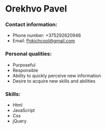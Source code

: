 # Orekhvo Pavel 
### Contact information:
* Phone number: +375292620946
* Email: Pokichcool@gmail.com
### Personal qualities:
* Purposeful
* Responsible
* Ability to quickly perceive new information
* Desire to acquire new skills and abilities
### Skills:
* Html
* JavaScript
* Css
* jQuery

